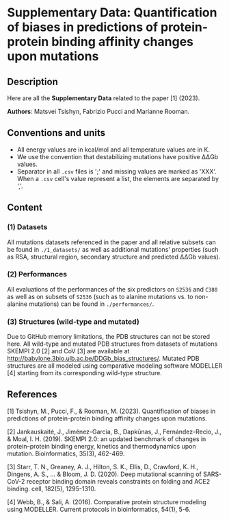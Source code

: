 
# Supplementary Data: Quantification of biases in predictions of protein-protein binding affinity changes upon mutations

## Description

Here are all the **Supplementary Data** related to the paper [1] (2023).

**Authors**: Matsvei Tsishyn, Fabrizio Pucci and Marianne Rooman.

## Conventions and units

- All energy values are in kcal/mol and all temperature values are in K.
- We use the convention that destabilizing mutations have positive ΔΔGb values.
- Separator in all `.csv` files is ';' and missing values are marked as 'XXX'. When a `.csv` cell's value represent a list, the elements are separated by ','.

## Content

### (1) Datasets

All mutations datasets referenced in the paper and all relative subsets can be found in `./1_datasets/` as well as additional mutations' properties (such as RSA, structural region, secondary structure and predicted ΔΔGb values).

### (2) Performances

All evaluations of the performances of the six predictors on `S2536` and `C380` as well as on subsets of `S2536` (such as to alanine mutations vs. to non-alanine mutations) can be found in `./performances/`.

### (3) Structures (wild-type and mutated)

Due to GitHub memory limitations, the PDB structures can not be stored here.
All wild-type and mutated PDB structures from datasets of mutations SKEMPI 2.0 [2] and CoV [3] are available at <http://babylone.3bio.ulb.ac.be/DDGb_bias_structures/>.
Mutated PDB structures are all modeled using comparative modeling software MODELLER [4] starting from its corresponding wild-type structure.

## References

  [1] Tsishyn, M., Pucci, F., & Rooman, M. (2023). Quantification of biases in predictions of protein-protein binding affinity changes upon mutations.

  [2] Jankauskaitė, J., Jiménez-García, B., Dapkūnas, J., Fernández-Recio, J., & Moal, I. H. (2019). SKEMPI 2.0: an updated benchmark of changes in protein–protein binding energy, kinetics and thermodynamics upon mutation. Bioinformatics, 35(3), 462-469.

  [3] Starr, T. N., Greaney, A. J., Hilton, S. K., Ellis, D., Crawford, K. H., Dingens, A. S., ... & Bloom, J. D. (2020). Deep mutational scanning of SARS-CoV-2 receptor binding domain reveals constraints on folding and ACE2 binding. cell, 182(5), 1295-1310.

  [4] Webb, B., & Sali, A. (2016). Comparative protein structure modeling using MODELLER. Current protocols in bioinformatics, 54(1), 5-6.
